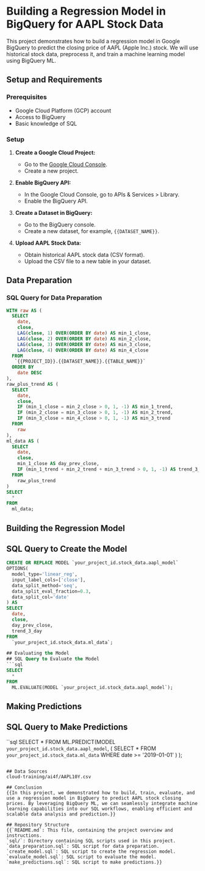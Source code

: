 # Building a Regression Model in BigQuery for AAPL Stock Data

This project demonstrates how to build a regression model in Google BigQuery to predict the closing price of AAPL (Apple Inc.) stock. We will use historical stock data, preprocess it, and train a machine learning model using BigQuery ML.

## Setup and Requirements

### Prerequisites

- Google Cloud Platform (GCP) account
- Access to BigQuery
- Basic knowledge of SQL

### Setup

1. **Create a Google Cloud Project:**
   - Go to the [Google Cloud Console](https://console.cloud.google.com/).
   - Create a new project.

2. **Enable BigQuery API:**
   - In the Google Cloud Console, go to APIs & Services > Library.
   - Enable the BigQuery API.

3. **Create a Dataset in BigQuery:**
   - Go to the BigQuery console.
   - Create a new dataset, for example, `{{DATASET_NAME}}`.

4. **Upload AAPL Stock Data:**
   - Obtain historical AAPL stock data (CSV format).
   - Upload the CSV file to a new table in your dataset.

## Data Preparation

### SQL Query for Data Preparation

```sql
WITH raw AS (
  SELECT
    date,
    close,
    LAG(close, 1) OVER(ORDER BY date) AS min_1_close,
    LAG(close, 2) OVER(ORDER BY date) AS min_2_close,
    LAG(close, 3) OVER(ORDER BY date) AS min_3_close,
    LAG(close, 4) OVER(ORDER BY date) AS min_4_close
  FROM
   `{{PROJECT_ID}}.{{DATASET_NAME}}.{{TABLE_NAME}}`
  ORDER BY 
    date DESC
),
raw_plus_trend AS (
  SELECT 
    date,
    close,
    IF (min_1_close = min_2_close > 0, 1, -1) AS min_1_trend,
    IF (min_2_close = min_3_close > 0, 1, -1) AS min_2_trend,
    IF (min_3_close = min_4_close > 0, 1, -1) AS min_3_trend
  FROM 
    raw
),
ml_data AS (
  SELECT
    date,
    close,
    min_1_close AS day_prev_close,
    IF (min_1_trend + min_2_trend + min_3_trend > 0, 1, -1) AS trend_3_day
  FROM
    raw_plus_trend
)
SELECT
  *
FROM 
  ml_data;
```

## Building the Regression Model
## SQL Query to Create the Model
```sql
CREATE OR REPLACE MODEL `your_project_id.stock_data.aapl_model`
OPTIONS(
  model_type='linear_reg',
  input_label_cols=['close'],
  data_split_method='seq',
  data_split_eval_fraction=0.3,
  data_split_col='date'
) AS
SELECT
  date,
  close,
  day_prev_close,
  trend_3_day
FROM
  `your_project_id.stock_data.ml_data`;

## Evaluating the Model
## SQL Query to Evaluate the Model
```sql
SELECT
  *
FROM
  ML.EVALUATE(MODEL `your_project_id.stock_data.aapl_model`);
```

## Making Predictions
## SQL Query to Make Predictions
``sql
SELECT
  *
FROM
  ML.PREDICT(MODEL `your_project_id.stock_data.aapl_model`,
    (
    SELECT
      *
    FROM
      `your_project_id.stock_data.ml_data`
    WHERE
      date >= '2019-01-01'
    )
  );
```

## Data Sources
cloud-training/ai4f/AAPL10Y.csv

## Conclusion
{{In this project, we demonstrated how to build, train, evaluate, and use a regression model in BigQuery to predict AAPL stock closing prices. By leveraging BigQuery ML, we can seamlessly integrate machine learning capabilities into our SQL workflows, enabling efficient and scalable data analysis and prediction.}}

## Repository Structure
{{`README.md`: This file, containing the project overview and instructions.
`sql/`: Directory containing SQL scripts used in this project.
`data_preparation.sql`: SQL script for data preparation.
`create_model.sql`: SQL script to create the regression model.
`evaluate_model.sql`: SQL script to evaluate the model.
`make_predictions.sql`: SQL script to make predictions.}}
